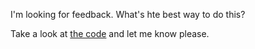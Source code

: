 I'm looking for feedback.
What's hte best way to do this?

Take a look at [the code](/PolyStreams/Program.cs) and let me know please.
